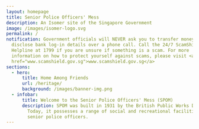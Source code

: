 ```yaml
---
layout: homepage
title: Senior Police Officers' Mess
description: An Isomer site of the Singapore Government
image: /images/isomer-logo.svg
permalink: /
notification: Government officials will NEVER ask you to transfer money or
  disclose bank log-in details over a phone call. Call the 24/7 ScamShield
  Helpline at 1799 if you are unsure if something is a scam. For more
  information on how to protect yourself against scams, please visit <a
  href="www.scamshield.gov.sg">www.scamshield.gov.sg</a>
sections:
  - hero:
      title: Home Among Friends
      url: /heritage/
      background: /images/banner-img.png
  - infobar:
      title: Welcome to the Senior Police Officers' Mess (SPOM)
      description: SPOM was built in 1931 by the British Public Works Department.
        Today, it possesses a range of social and recreational facilities for
        senior police officers.
---
```

